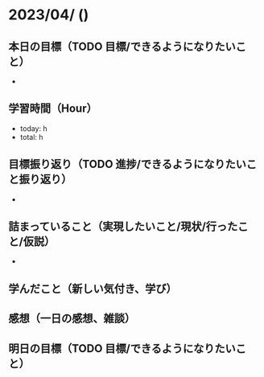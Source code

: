 # 2023/04/ ()

## 本日の目標（TODO 目標/できるようになりたいこと）

-

## 学習時間（Hour）

- today: h
- total: h

## 目標振り返り（TODO 進捗/できるようになりたいこと振り返り）

-

## 詰まっていること（実現したいこと/現状/行ったこと/仮説）

-

## 学んだこと（新しい気付き、学び）

## 感想（一日の感想、雑談）

## 明日の目標（TODO 目標/できるようになりたいこと）
